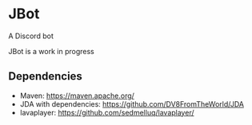 # JBot
A Discord bot


JBot is a work in progress

## Dependencies
* Maven: https://maven.apache.org/
* JDA with dependencies: https://github.com/DV8FromTheWorld/JDA
* lavaplayer: https://github.com/sedmelluq/lavaplayer/
